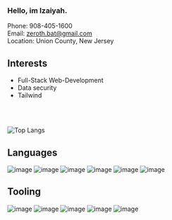 ### Hello, im Izaiyah.

Phone: 908-405-1600 <br>
Email: zeroth.bat@gmail.com <br>
Location: Union County, New Jersey <br>

## Interests
- Full-Stack Web-Development
- Data security
- Tailwind
<br>
<br>

![Top Langs](https://github-readme-stats.vercel.app/api/top-langs/?username=stozak&theme=github_dark)

## Languages
![image](https://github.com/user-attachments/assets/82526d14-ba4c-4c8c-9081-06c8af1a5fdb)
![image](https://github.com/user-attachments/assets/283770d4-04a4-4abc-b496-0e1bb5189417)
![image](https://github.com/user-attachments/assets/ded95799-d60d-481a-9607-90e9c8ab29d7)
![image](https://github.com/user-attachments/assets/0448de9c-ffe0-442a-860f-42cf8113cf87)
![image](https://github.com/user-attachments/assets/433ae81a-5cfc-42f0-8b32-93fc4475ab82)
![image](https://github.com/user-attachments/assets/df1ff080-1eec-454b-8026-108923746075)

## Tooling
![image](https://github.com/user-attachments/assets/35e7f0b6-4b02-4ce4-9584-b2f24c9f624c)
![image](https://github.com/user-attachments/assets/3bde7af6-dec0-448c-addb-badeb10a8b17)
![image](https://github.com/user-attachments/assets/2ada4f11-0fc3-4432-8203-09cb05d55d73)
![image](https://github.com/user-attachments/assets/a5620563-141f-4251-9126-84efc82b8e17)
![image](https://github.com/user-attachments/assets/4b7c0db7-67f4-4d6a-a839-c5dfb44313ec)
